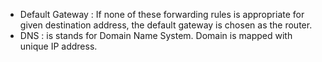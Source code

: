 * Default Gateway : If none of these forwarding rules is appropriate for given destination address, the default gateway is chosen as the router.
* DNS : is stands for Domain Name System. Domain is mapped with unique IP address. 
